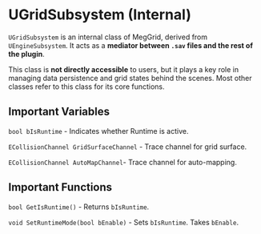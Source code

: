 # UGridSubsystem (Internal)

`UGridSubsystem` is an internal class of MegGrid, derived from `UEngineSubsystem`. It acts as a **mediator between `.sav` files and the rest of the plugin**.  

This class is **not directly accessible** to users, but it plays a key role in managing data persistence and grid states behind the scenes. Most other classes refer to this class for its core functions.


## Important Variables

`bool bIsRuntime` - Indicates whether Runtime is active.

`ECollisionChannel GridSurfaceChannel` - Trace channel for grid surface.

`ECollisionChannel AutoMapChannel`- Trace channel for auto-mapping.

## Important Functions

`bool GetIsRuntime()` - Returns ``bIsRuntime``.

`void SetRuntimeMode(bool bEnable)` - Sets `bIsRuntime`. Takes `bEnable`.





